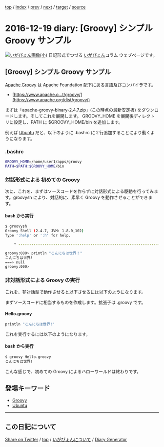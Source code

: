 [top](https://igapyon.github.io/diary/) 
 / [index](https://igapyon.github.io/diary/2016/index.html) 
 / [prev](https://igapyon.github.io/diary/2016/ig161218.html) 
 / [next](https://igapyon.github.io/diary/2016/ig161220.html) 
 / [target](https://igapyon.github.io/diary/2016/ig161219.html) 
 / [source](https://github.com/igapyon/diary/blob/gh-pages/2016/ig161219.html.src.md) 

2016-12-19 diary:  [Groovy] シンプル Groovy サンプル
=====================================================================================================
[![いがぴょん画像(小)](https://igapyon.github.io/diary/images/iga200306s.jpg "いがぴょん")](https://igapyon.github.io/diary/memo/memoigapyon.html) 日記形式でつづる [いがぴょん](https://igapyon.github.io/diary/memo/memoigapyon.html)コラム ウェブページです。

##  [Groovy] シンプル Groovy サンプル

[Apache Groovy](http://groovy-lang.org/) は Apache Foundation 配下にある言語及びコンパイラです。

* [https://www.apache.o...t/groovy/](https://www.apache.org/dist/groovy/)

まずは「apache-groovy-binary-2.4.7.zip」(この時点の最新安定板) をダウンロードします。そしてこれを展開します。
GROOVY_HOME を展開後ディレクトリに設定し、PATH に $GROOVY_HOME/bin を追加します。

例えば [Ubuntu](../keyword/ubuntu.html) だと、以下のように .bashrc に２行追加することにより動くようになります。


### .bashrc


```sh
GROOVY_HOME=/home/user1/apps/groovy
PATH=$PATH:$GROOVY_HOME/bin
```



### 対話形式による 初めての Groovy

次に、これを、まずはソースコードを作らずに対話形式による駆動を行ってみます。groovysh により、対話的に、素早く Groovy を動作させることができます。

#### bash から実行


```sh
$ groovysh
Groovy Shell (2.4.7, JVM: 1.8.0_102)
Type ':help' or ':h' for help.

    * ----------------------------------------------------------------------------

groovy:000> println "こんにちは世界！"
こんにちは世界!
===> null
groovy:000> 
```



### 非対話形式による Groovy の実行

これを、非対話型で動作させると以下させるには以下のようになります。

まずソースコードに相当するものを作成します。拡張子は .groovy です。

#### Hello.groovy


```sh
println "こんにちは世界!"
```


これを実行するには以下のようになります。

#### bash から実行


```sh
$ groovy Hello.groovy
こんにちは世界!
```


こんな感じで、初めての Groovy によるハローワールドは終わりです。


## 登場キーワード

* [Groovy](../keyword/groovy.html)
* [Ubuntu](../keyword/ubuntu.html)

----------------------------------------------------------------------------------------------------

## この日記について

[Share on Twitter](https://twitter.com/intent/tweet?hashtags=igapyon%2Cdiary%2C%E3%81%84%E3%81%8C%E3%81%B4%E3%82%87%E3%82%93%2CGroovy%2CUbuntu&text=+%5BGroovy%5D+%E3%82%B7%E3%83%B3%E3%83%97%E3%83%AB+Groovy+%E3%82%B5%E3%83%B3%E3%83%97%E3%83%AB&url=https%3A%2F%2Figapyon.github.io%2Fdiary%2F2016%2Fig161219.html) / [top](https://igapyon.github.io/diary/) / [いがぴょんについて](https://igapyon.github.io/diary/memo/memoigapyon.html) / [Diary Generator](https://github.com/igapyon/igapyonv3)
